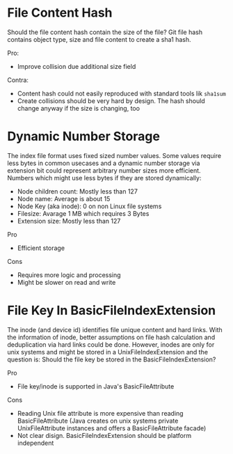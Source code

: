 # File Content Hash

Should the file content hash contain the size of the file? Git file hash
contains object type, size and file content to create a sha1 hash.
 
Pro:

* Improve collision due additional size field

Contra:

* Content hash could not easily reproduced with standard tools lik `sha1sum`
* Create collisions should be very hard by design. The hash should change 
anyway if the size is changing, too

# Dynamic Number Storage

The index file format uses fixed sized number values. Some values require less
bytes in common usecases and a dynamic number storage via extension bit could
represent arbitrary number sizes more efficient. Numbers which might use less
bytes if they are stored dynamically:

* Node children count: Mostly less than 127
* Node name: Average is about 15
* Node Key (aka inode): 0 on non Linux file systems
* Filesize: Avarage 1 MB which requires 3 Bytes
* Extension size: Mostly less than 127

Pro

* Efficient storage

Cons

* Requires more logic and processing
* Might be slower on read and write

# File Key In BasicFileIndexExtension

The inode (and device id) identifies file unique content and hard links. With
the information of inode, better assumptions on file hash calculation and 
deduplication via hard links could be done. However, inodes are only for unix
systems and might be stored in a UnixFileIndexExtension and the question is:
Should the file key be stored in the BasicFileIndexExtension?

Pro

* File key/inode is supported in Java's BasicFileAttribute

Cons

* Reading Unix file attribute is more expensive than reading BasicFileAttribute
(Java creates on unix systems private UnixFileAttribute instances and offers a 
BasicFileAttribute facade)
* Not clear disign. BasicFileIndexExtension should be platform independent